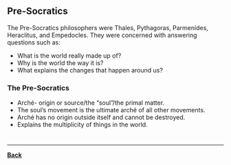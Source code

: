 ## Pre-Socratics
The Pre-Socratics philosophers were Thales, Pythagoras, Parmenides, Heraclitus, and Empedocles. They were concerned with answering questions such as:
- What is the world really made up of?
- Why is the world the way it is?
- What explains the changes that happen around us?
### The Pre-Socratics
- Arché- origin or source/the “soul”/the primal matter.
- The soul’s movement is the ultimate arché of all other movements.
- Arché has no origin outside itself and cannot be destroyed.
- Explains the multiplicity of things in the world.


# 
---
**[Back](PSYCHPrelimCh1.md)**